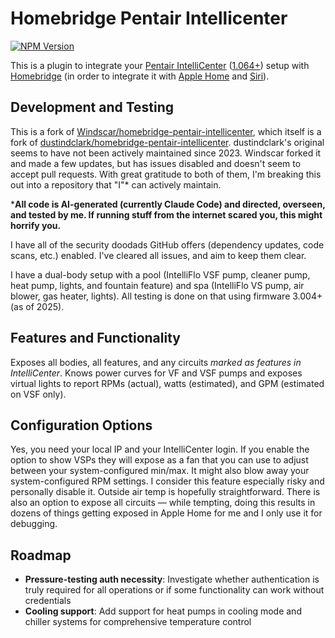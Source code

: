 # Homebridge Pentair Intellicenter
[![NPM Version](https://img.shields.io/npm/v/homebridge-pentair-intellicenter-ai.svg)](https://www.npmjs.com/package/homebridge-pentair-intellicenter-ai)

This is a plugin to integrate your [Pentair IntelliCenter](https://www.pentair.com/en-us/products/residential/pool-spa-equipment/pool-automation/intellicenter-control-system.html) ([1.064+](https://www.pentair.com/en-us/education-support/residential/product-support/pentair-pool-and-spa-software-downloads/intellicenter-download.html)) setup with [Homebridge](https://homebridge.io) (in order to integrate it with [Apple Home](https://www.apple.com/home-app/) and [Siri](https://www.apple.com/siri/)).

## Development and Testing

This is a fork of [Windscar/homebridge-pentair-intellicenter](https://github.com/Windscar/homebridge-pentair-intellicenter), which itself is a fork of [dustindclark/homebridge-pentair-intellicenter](https://github.com/dustindclark/homebridge-pentair-intellicenter). dustindclark's original seems to have not been actively maintained since 2023. Windscar forked it and made a few updates, but has issues disabled and doesn't seem to accept pull requests. With great gratitude to both of them, I'm breaking this out into a repository that "I"* can actively maintain.

***All code is AI-generated (currently Claude Code) and directed, overseen, and tested by me. If running stuff from the internet scared you, this might horrify you.**

I have all of the security doodads GitHub offers (dependency updates, code scans, etc.) enabled. I've cleared all issues, and aim to keep them clear.

I have a dual-body setup with a pool (IntelliFlo VSF pump, cleaner pump, heat pump, lights, and fountain feature) and spa (IntelliFlo VS pump, air blower, gas heater, lights). All testing is done on that using firmware 3.004+ (as of 2025).

## Features and Functionality

Exposes all bodies, all features, and any circuits *marked as features in IntelliCenter*. Knows power curves for VF and VSF pumps and exposes virtual lights to report RPMs (actual), watts (estimated), and GPM (estimated on VSF only).

## Configuration Options

Yes, you need your local IP and your IntelliCenter login. If you enable the option to show VSPs they will expose as a fan that you can use to adjust between your system-configured min/max. It might also blow away your system-configured RPM settings. I consider this feature especially risky and personally disable it. Outside air temp is hopefully straightforward. There is also an option to expose all circuits — while tempting, doing this results in dozens of things getting exposed in Apple Home for me and I only use it for debugging.

## Roadmap

- **Pressure-testing auth necessity**: Investigate whether authentication is truly required for all operations or if some functionality can work without credentials
- **Cooling support**: Add support for heat pumps in cooling mode and chiller systems for comprehensive temperature control